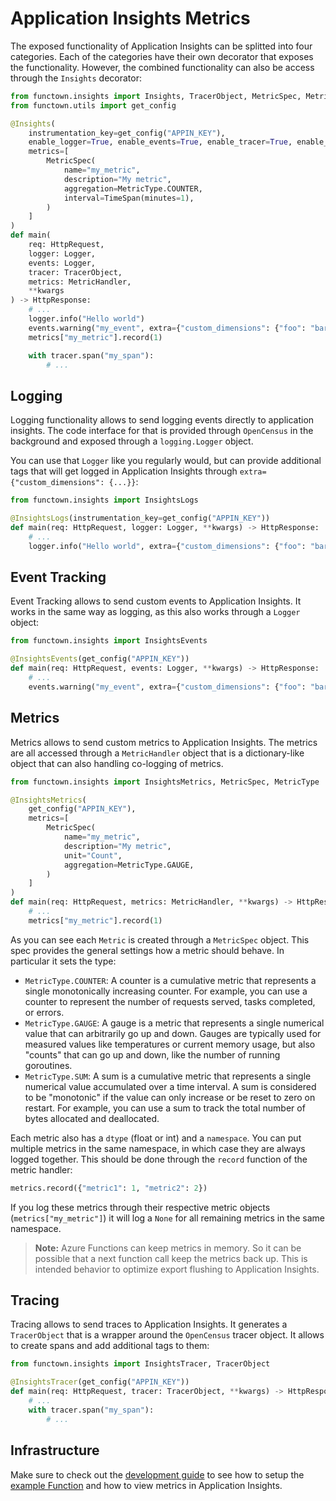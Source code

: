# Application Insights Metrics

The exposed functionality of Application Insights can be splitted into four categories.
Each of the categories have their own decorator that exposes the functionality.
However, the combined functionality can also be access through the `Insights` decorator:

```python
from functown.insights import Insights, TracerObject, MetricSpec, MetricHandler, MetricType
from functown.utils import get_config

@Insights(
    instrumentation_key=get_config("APPIN_KEY"),
    enable_logger=True, enable_events=True, enable_tracer=True, enable_metrics=True,
    metrics=[
        MetricSpec(
            name="my_metric",
            description="My metric",
            aggregation=MetricType.COUNTER,
            interval=TimeSpan(minutes=1),
        )
    ]
)
def main(
    req: HttpRequest,
    logger: Logger,
    events: Logger,
    tracer: TracerObject,
    metrics: MetricHandler,
    **kwargs
) -> HttpResponse:
    # ...
    logger.info("Hello world")
    events.warning("my_event", extra={"custom_dimensions": {"foo": "bar"}})
    metrics["my_metric"].record(1)

    with tracer.span("my_span"):
        # ...
```

## Logging

Logging functionality allows to send logging events directly to application insights.
The code interface for that is provided through `OpenCensus` in the background and
exposed through a `logging.Logger` object.

You can use that `Logger` like you regularly would, but can provide additional tags
that will get logged in Application Insights through
`extra={"custom_dimensions": {...}}`:

```python
from functown.insights import InsightsLogs

@InsightsLogs(instrumentation_key=get_config("APPIN_KEY"))
def main(req: HttpRequest, logger: Logger, **kwargs) -> HttpResponse:
    # ...
    logger.info("Hello world", extra={"custom_dimensions": {"foo": "bar"}})
```

## Event Tracking

Event Tracking allows to send custom events to Application Insights. It works in the
same way as logging, as this also works through a `Logger` object:

```python
from functown.insights import InsightsEvents

@InsightsEvents(get_config("APPIN_KEY"))
def main(req: HttpRequest, events: Logger, **kwargs) -> HttpResponse:
    # ...
    events.warning("my_event", extra={"custom_dimensions": {"foo": "bar"}})
```

## Metrics

Metrics allows to send custom metrics to Application Insights. The metrics are all
accessed through a `MetricHandler` object that is a dictionary-like object that
can also handling co-logging of metrics.

```python
from functown.insights import InsightsMetrics, MetricSpec, MetricType

@InsightsMetrics(
    get_config("APPIN_KEY"),
    metrics=[
        MetricSpec(
            name="my_metric",
            description="My metric",
            unit="Count",
            aggregation=MetricType.GAUGE,
        )
    ]
)
def main(req: HttpRequest, metrics: MetricHandler, **kwargs) -> HttpResponse:
    # ...
    metrics["my_metric"].record(1)
```

As you can see each `Metric` is created through a `MetricSpec` object. This spec
provides the general settings how a metric should behave. In particular it sets the
type:

* `MetricType.COUNTER`: A counter is a cumulative metric that represents a single
    monotonically increasing counter. For example, you can use a counter to represent
    the number of requests served, tasks completed, or errors.
* `MetricType.GAUGE`: A gauge is a metric that represents a single numerical value
    that can arbitrarily go up and down. Gauges are typically used for measured values
    like temperatures or current memory usage, but also "counts" that can go up and
    down, like the number of running goroutines.
* `MetricType.SUM`: A sum is a cumulative metric that represents a single numerical
    value accumulated over a time interval. A sum is considered to be "monotonic" if
    the value can only increase or be reset to zero on restart. For example, you can
    use a sum to track the total number of bytes allocated and deallocated.

Each metric also has a `dtype` (float or int) and a `namespace`. You can put multiple
metrics in the same namespace, in which case they are always logged together. This
should be done through the `record` function of the metric handler:

```python
metrics.record({"metric1": 1, "metric2": 2})
```

If you log these metrics through their respective metric objects (`metrics["my_metric"]`)
it will log a `None` for all remaining metrics in the same namespace.

> **Note:** Azure Functions can keep metrics in memory. So it can be possible that a
> next function call keep the metrics back up. This is intended behavior to optimize
> export flushing to Application Insights.

## Tracing

Tracing allows to send traces to Application Insights. It generates a `TracerObject`
that is a wrapper around the `OpenCensus` tracer object. It allows to create spans
and add additional tags to them:

```python
from functown.insights import InsightsTracer, TracerObject

@InsightsTracer(get_config("APPIN_KEY"))
def main(req: HttpRequest, tracer: TracerObject, **kwargs) -> HttpResponse:
    # ...
    with tracer.span("my_span"):
        # ...
```

## Infrastructure

Make sure to check out the [development guide](dev-guide.md) to see how to setup
the [example Function](../example) and how to view metrics in Application Insights.

